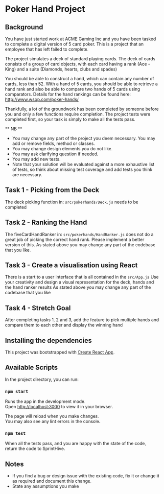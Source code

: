 # Poker Hand Project
## Background
You have just started work at ACME Gaming Inc and you have been tasked to complete  a digital version of 5 card poker.
This is a project that an employee that has left failed to complete.

The project simulates a deck of standard playing cards. The deck of cards consists of a group of card objects, with each
card having a rank (Ace - King) and a suite (Diamonds, hearts, clubs and spades)

You should be able to construct a hand, which can contain any number of cards, less than 52.
With a hand of 5 cards, you should be able to retrieve a hand rank and also be able to compare two hands of 5 cards
using comparators.  Details for the hand rankings can be found here: http://www.wsop.com/poker-hands/

Thankfully, a lot of the groundwork has been completed by someone before you and only a few functions require completion.
The project tests were completed first, so your task is simply to make all the tests pass.

** NB **

* You may change any part of the project you deem necessary. You may add or remove fields, method or classes.
* You may change design elements you do not like.
* You may ask clarifying question if needed.
* You may add new tests.
* Note that your solution will be evaluated against a more exhaustive list of tests, so think about missing test coverage and add tests you think are necessary.

## Task 1 - Picking from the Deck
The deck picking function in: `src/pokerhands/Deck.js` needs to be completed

## Task 2 - Ranking the Hand
The fiveCardHandRanker in: `src/pokerhands/HandRanker.js` does not do a great job of picking the correct hand rank. Please implement a better version of this.
As stated above you may change any part of the codebase that you like.

## Task 3 - Create a visualisation using React
There is a start to a user interface that is all contained in the ```src/App.js```
Use your creativity and design a visual representation for the deck, hands and the hand ranker results
As stated above you may change any part of the codebase that you like

## Task 4 - Stretch Goal
After completing tasks 1, 2 and 3, add the feature to pick multiple hands and compare them to each other and display
the winning hand

## Installing the dependencies

This project was bootstrapped with [Create React App](https://github.com/facebook/create-react-app).

## Available Scripts

In the project directory, you can run:

### `npm start`

Runs the app in the development mode.\
Open [http://localhost:3000](http://localhost:3000) to view it in your browser.

The page will reload when you make changes.\
You may also see any lint errors in the console.

### `npm test`

When all the tests pass, and you are happy with the state of the code, return the code to SprintHive.

## Notes
* If you find a bug or design issue with the existing code, fix it or change it as required and document this change.
* State any assumptions you make
